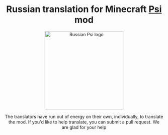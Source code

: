 <h1 align="center">Russian translation for Minecraft <a href="https://github.com/Vazkii/Psi">Psi</a> mod</h1>
<p align="center">
  <img width="250" src="https://cdn.discordapp.com/attachments/797160561069916160/855769194088235038/logo.png" alt="Russian Psi logo">
</p>


<p align="center">The translators have run out of energy on their own, individually, to translate the mod. If you'd like to help translate, you can submit a pull request. We are glad for your help</p>
